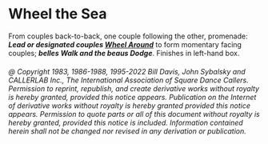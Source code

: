 
# Wheel the Sea

From couples back-to-back, one couple following the other, promenade:
***Lead or designated couples [Wheel Around](../b2/wheel_around.md)***
to form momentary facing couples;
***belles Walk and the beaus Dodge***. Finishes in left-hand box.

###### @ Copyright 1983, 1986-1988, 1995-2022 Bill Davis, John Sybalsky and CALLERLAB Inc., The International Association of Square Dance Callers. Permission to reprint, republish, and create derivative works without royalty is hereby granted, provided this notice appears. Publication on the Internet of derivative works without royalty is hereby granted provided this notice appears. Permission to quote parts or all of this document without royalty is hereby granted, provided this notice is included. Information contained herein shall not be changed nor revised in any derivation or publication.
